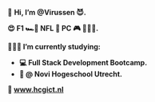 👋 <b>Hi, I’m @Virussen 😈.

😍 F1 🏎️🏁  NFL 🏈 PC 🎮 👂🏻🎶.<br>

👨🏼‍🎓 I’m currently studying:
 - 💻 Full Stack Development Bootcamp. 
 - 🏦 @ Novi Hogeschool Utrecht.

🔗 www.hcgict.nl</b>
<!---
Virussen/Virussen is a ✨ special ✨ repository because its `README.md` (this file) appears on your GitHub profile.
You can click the Preview link to take a look at your changes.
--->
